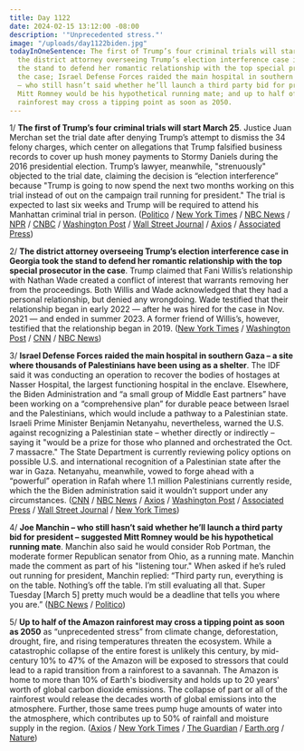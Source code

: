 ```yaml
---
title: Day 1122
date: 2024-02-15 13:12:00 -08:00
description: '"Unprecedented stress."'
image: "/uploads/day1122biden.jpg"
todayInOneSentence: The first of Trump’s four criminal trials will start March 25;
  the district attorney overseeing Trump’s election interference case in Georgia took
  the stand to defend her romantic relationship with the top special prosecutor in
  the case; Israel Defense Forces raided the main hospital in southern Gaza; Joe Manchin
  – who still hasn’t said whether he’ll launch a third party bid for president – suggested
  Mitt Romney would be his hypothetical running mate; and up to half of the Amazon
  rainforest may cross a tipping point as soon as 2050.
---
```


1/ **The first of Trump’s four criminal trials will start March 25**. Justice Juan Merchan set the trial date after denying Trump’s attempt to dismiss the 34 felony charges, which center on allegations that Trump falsified business records to cover up hush money payments to Stormy Daniels during the 2016 presidential election. Trump’s lawyer, meanwhile, "strenuously" objected to the trial date, claiming the decision is “election interference” because "Trump is going to now spend the next two months working on this trial instead of out on the campaign trail running for president." The trial is expected to last six weeks and Trump will be required to attend his Manhattan criminal trial in person. ([Politico](https://www.politico.com/news/2024/02/15/trump-hush-money-criminal-case-hearing-update-00141621) / [New York Times](https://www.nytimes.com/live/2024/02/15/nyregion/trump-manhattan-criminal-case) / [NBC News](https://www.nbcnews.com/politics/donald-trump/trump-new-york-hush-money-trial-rcna138596) / [NPR](https://www.npr.org/2024/02/15/1231707111/trump-hush-money-case-new-york-trial) / [CNBC](https://www.cnbc.com/2024/02/15/trump-in-new-york-courr-for-stormy-daniels-hush-money-case-hearing-.html) / [Washington Post](https://www.washingtonpost.com/politics/2024/02/15/trump-new-york-hush-money-trial-schedule/) / [Wall Street Journal](https://www.wsj.com/us-news/law/new-york-judge-sets-march-25-trial-date-in-trumps-hush-money-case-2346be87?mod=hp_lead_pos2) / [Axios](https://www.axios.com/2024/02/15/trump-hush-money-trial-hearing-new-york) / [Associated Press](https://apnews.com/article/trump-hush-money-new-york-criminal-case-fbdff18df40920b75873b3a40317f5ee))

2/ **The district attorney overseeing Trump’s election interference case in Georgia took the stand to defend her romantic relationship with the top special prosecutor in the case**. Trump claimed that Fani Willis’s relationship with Nathan Wade created a conflict of interest that warrants removing her from the proceedings. Both Willis and Wade acknowledged that they had a personal relationship, but denied any wrongdoing. Wade testified that their relationship began in early 2022 — after he was hired for the case in Nov. 2021 — and ended in summer 2023. A former friend of Willis’s, however, testified that the relationship began in 2019. ([New York Times](https://www.nytimes.com/live/2024/02/15/us/fani-willis-trump-hearing) / [Washington Post](https://www.washingtonpost.com/national-security/2024/02/15/trump-georgia-fani-willis-hearing-new-york-hush-money/) / [CNN](https://www.cnn.com/politics/live-news/trump-hearings-ny-georgia/index.html?tab=Georgia) / [NBC News](https://www.nbcnews.com/politics/donald-trump/live-blog/trump-ny-hush-money-case-misconduct-hearing-fani-willis-live-updates-rcna138597))

3/ **Israel Defense Forces raided the main hospital in southern Gaza – a site where thousands of Palestinians have been using as a shelter**. The IDF said it was conducting an operation to recover the bodies of hostages at Nasser Hospital, the largest functioning hospital in the enclave. Elsewhere, the Biden Administration and “a small group of Middle East partners” have been working on a “comprehensive plan” for durable peace between Israel and the Palestinians, which would include a pathway to a Palestinian state. Israeli Prime Minister Benjamin Netanyahu, nevertheless, warned the U.S. against recognizing a Palestinian state – whether directly or indirectly – saying it "would be a prize for those who planned and orchestrated the Oct. 7 massacre." The State Department is currently reviewing policy options on possible U.S. and international recognition of a Palestinian state after the war in Gaza. Netanyahu, meanwhile, vowed to forge ahead with a “powerful” operation in Rafah where 1.1 million Palestinians currently reside, which the the Biden administration said it wouldn’t support under any circumstances. ([CNN](https://www.cnn.com/middleeast/live-news/israel-hamas-war-gaza-news-02-15-24/index.html) / [NBC News](https://www.nbcnews.com/news/world/live-blog/israel-hamas-war-live-updates-rcna138939) / [Axios](https://www.axios.com/2024/02/15/netanyahu-palestine-statehood-blinken-hamas-biden) / [Washington Post](https://www.washingtonpost.com/world/2024/02/14/gaza-peace-israel-palestinian-state/) / [Associated Press](https://apnews.com/article/israel-hamas-war-news-02-15-2024-d3a25caf6b60fe560e1a31d4f8f6b45e) / [Wall Street Journal](https://www.wsj.com/world/middle-east/biden-netanyahu-relationship-at-boiling-point-as-rafah-invasion-looms-b893bec5?mod=hp_lead_pos1) / [New York Times](https://www.nytimes.com/live/2024/02/15/world/israel-hamas-war-gaza-news))

4/ **Joe Manchin – who still hasn’t said whether he’ll launch a third party bid for president – suggested Mitt Romney would be his hypothetical running mate**. Manchin also said he would consider Rob Portman, the moderate former Republican senator from Ohio, as a running mate. Manchin made the comment as part of his "listening tour." When asked if he’s ruled out running for president, Manchin replied: “Third party run, everything is on the table. Nothing’s off the table. I’m still evaluating all that. Super Tuesday [March 5] pretty much would be a deadline that tells you where you are.” ([NBC News](https://www.nbcnews.com/politics/2024-election/joe-manchin-floats-mitt-romney-potential-running-mate-rcna138977) / [Politico](https://www.politico.com/news/2024/02/15/manchin-romney-president-2024-00141654))

5/ **Up to half of the Amazon rainforest may cross a tipping point as soon as 2050** as “unprecedented stress” from climate change, deforestation, drought, fire, and rising temperatures threaten the ecosystem. While a catastrophic collapse of the entire forest is unlikely this century, by mid-century 10% to 47% of the Amazon will be exposed to stressors that could lead to a rapid transition from a rainforest to a savannah. The Amazon is home to more than 10% of Earth's biodiversity and holds up to 20 years' worth of global carbon dioxide emissions.  The collapse of part or all of the rainforest would release the decades worth of global emissions into the atmosphere. Further, those same trees pump huge amounts of water into the atmosphere, which contributes up to 50% of rainfall and moisture supply in the region. ([Axios](https://www.axios.com/2024/02/15/amazon-rainforest-closer-to-tipping-points) / [New York Times](https://www.nytimes.com/2024/02/14/climate/amazon-rain-forest-tipping-point.html) / [The Guardian](https://www.theguardian.com/environment/2024/feb/14/amazon-rainforest-could-reach-tipping-point-by-2050-scientists-warn) / [Earth.org](https://earth.org/up-to-47-of-amazon-rainforest-at-risk-of-collapse-by-mid-century-due-to-unprecedented-stress-from-global-warming-and-deforestation/) / [Nature](https://www.nature.com/articles/s41586-023-06970-0))
